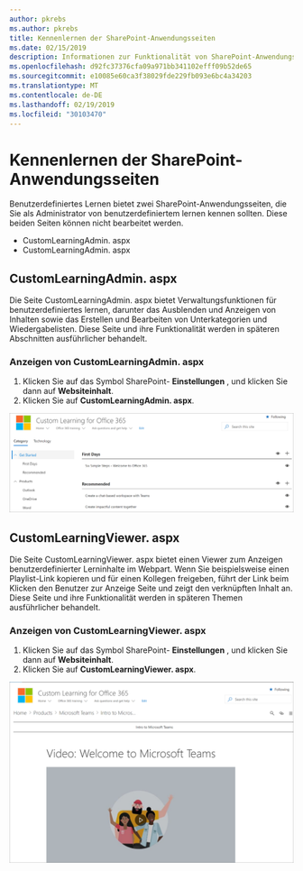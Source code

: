 ```yaml
---
author: pkrebs
ms.author: pkrebs
title: Kennenlernen der SharePoint-Anwendungsseiten
ms.date: 02/15/2019
description: Informationen zur Funktionalität von SharePoint-Anwendungsseiten in benutzerdefiniertem lernen
ms.openlocfilehash: d92fc37376cfa09a971bb341102efff09b52de65
ms.sourcegitcommit: e10085e60ca3f38029fde229fb093e6bc4a34203
ms.translationtype: MT
ms.contentlocale: de-DE
ms.lasthandoff: 02/19/2019
ms.locfileid: "30103470"
---
```

# <a name="get-to-know-the-sharepoint-application-pages"></a>Kennenlernen der SharePoint-Anwendungsseiten

Benutzerdefiniertes Lernen bietet zwei SharePoint-Anwendungsseiten, die Sie als Administrator von benutzerdefiniertem lernen kennen sollten. Diese beiden Seiten können nicht bearbeitet werden. 

- CustomLearningAdmin. aspx
- CustomLearningAdmin. aspx

## <a name="customlearningadminaspx"></a>CustomLearningAdmin. aspx

Die Seite CustomLearningAdmin. aspx bietet Verwaltungsfunktionen für benutzerdefiniertes lernen, darunter das Ausblenden und Anzeigen von Inhalten sowie das Erstellen und Bearbeiten von Unterkategorien und Wiedergabelisten. Diese Seite und ihre Funktionalität werden in späteren Abschnitten ausführlicher behandelt.

### <a name="view-customlearningadminaspx"></a>Anzeigen von CustomLearningAdmin. aspx

1. Klicken Sie auf das Symbol SharePoint- **Einstellungen** , und klicken Sie dann auf **Websiteinhalt**. 
2. Klicken Sie auf **CustomLearningAdmin. aspx**. 

![CG-adminapppage. png](media/cg-adminapppage.png)

## <a name="customlearningvieweraspx"></a>CustomLearningViewer. aspx
Die Seite CustomLearningViewer. aspx bietet einen Viewer zum Anzeigen benutzerdefinierter Lerninhalte im Webpart. Wenn Sie beispielsweise einen Playlist-Link kopieren und für einen Kollegen freigeben, führt der Link beim Klicken den Benutzer zur Anzeige Seite und zeigt den verknüpften Inhalt an. Diese Seite und ihre Funktionalität werden in späteren Themen ausführlicher behandelt.

### <a name="view-customlearningvieweraspx"></a>Anzeigen von CustomLearningViewer. aspx

1. Klicken Sie auf das Symbol SharePoint- **Einstellungen** , und klicken Sie dann auf **Websiteinhalt**. 
2. Klicken Sie auf **CustomLearningViewer. aspx**. 

![CG-viewerapppage. png](media/cg-viewerapppage.png)

